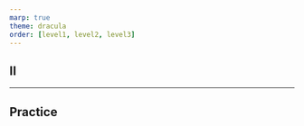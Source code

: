 ```yaml
---
marp: true
theme: dracula
order: [level1, level2, level3]
---
```


<!-- _class: slide__section1 -->

## II

---

## Practice
